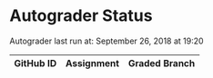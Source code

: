 # Autograder Status
Autograder last run at: September 26, 2018 at 19:20

| GitHub ID | Assignment | Graded Branch |
|-----------|------------|---------------|

